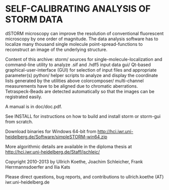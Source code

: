 SELF-CALIBRATING ANALYSIS OF STORM DATA
=======================================

dSTORM microscopy can improve the resolution of conventional fluorescent
microscopy by one order of magnitude. The data analysis software has to
localize many thousand single molecule point-spread-functions to
reconstruct an image of the underlying structure.

Content of this archive:
  storm/  sources for single-molecule-localization
          and command-line utility to analyze .sif and .hdf5 input data
  gui/    Qt-based graphical-user-interface (GUI) for selection of
          input files and appropriate parameter(s)
  python/ helper scripts to analyze and display the coordinate
          lists generated by the utilities above
  colorcomposer/
          multi-channel measurements have to be aligned due to
		  chromatic aberrations. Tetraspeck-Beads are detected
		  automatically so that the images can be registrated easily.

A manual is in doc/doc.pdf.

See INSTALL for instructions on how to build and install storm or storm-gui from scratch.

Download binaries for Windows 64-bit from http://hci.iwr.uni-heidelberg.de/Software/simpleSTORM-win64.zip

More algorithmic details are available in the diploma thesis at
http://hci.iwr.uni-heidelberg.de/Staff/jschleic/

Copyright 2010-2013 by Ullrich Koethe, Joachim Schleicher, Frank Herrmannsdoerfer and Ilia Kats

Please direct questions, bug reports, and contributions to ullrich.koethe (AT) iwr.uni-heidelberg.de

